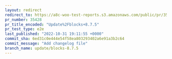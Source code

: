 ```yaml
---
layout: redirect
redirect_to: https://a8c-woo-test-reports.s3.amazonaws.com/public/pr/35428/e2e/index.html
pr_number: 35428
pr_title_encoded: "Update%2Fblocks+8.7.5"
pr_test_type: e2e
last_published: "2022-10-31 19:11:55 +0000"
commit_sha: 6ed31c0e444e54f58ea803293402a6e91a3b2c64
commit_message: "Add changelog file"
branch_name: update/blocks-8.7.5
---
```


